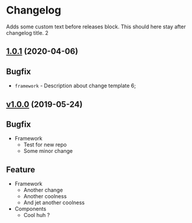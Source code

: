 # Changelog

Adds some custom text before releases block.
This should here stay after changelog title. 2

## [1.0.1](https://github.com/Marcisbee/release-bot/compare/1.0.0...1.0.1) (2020-04-06)
## Bugfix
- `framework` - Description about change template 6;

## [v1.0.0](https://github.com/Marcisbee/release-bot/compare/master@{1day}...v1.1.0) (2019-05-24)
## Bugfix
- Framework
  - Test for new repo
  - Some minor change

## Feature
- Framework
  - Another change
  - Another coolness
  - And jet another coolness
- Components
  - Cool huh ?
